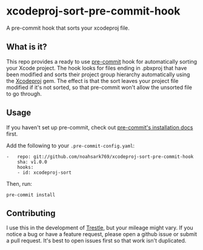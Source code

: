 # xcodeproj-sort-pre-commit-hook
A pre-commit hook that sorts your xcodeproj file.

## What is it?
This repo provides a ready to use [pre-commit](https://pre-commit.com/) hook for automatically sorting your Xcode project. The hook looks for files ending in .pbxproj that have been modified and sorts their project group hierarchy automatically using the [Xcodeproj](https://github.com/CocoaPods/Xcodeproj/) gem. The effect is that the sort leaves your project file modified if it's not sorted, so that pre-commit won't allow the unsorted file to go through.

## Usage
If you haven't set up pre-commit, check out [pre-commit's installation docs](https://pre-commit.com/#install) first.

Add the following to your `.pre-commit-config.yaml`:

```
-   repo: git://github.com/noahsark769/xcodeproj-sort-pre-commit-hook
    sha: v1.0.0
    hooks:
    - id: xcodeproj-sort
```

Then, run:

```
pre-commit install
```

## Contributing
I use this in the development of [Trestle](https://appstore.com/trestle), but your mileage might vary. If you notice a bug or have a feature request, please open a github issue or submit a pull request. It's best to open issues first so that work isn't duplicated.
